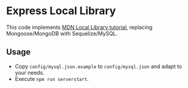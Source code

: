 # Express Local Library

This code implements [MDN Local Library tutorial](https://developer.mozilla.org/en-US/docs/Learn/Server-side/Express_Nodejs/Tutorial_local_library_website), replacing Mongoose/MongoDB with Sequelize/MySQL.

## Usage

- Copy `config/mysql.json.example` to `config/mysql.json` and adapt to your needs.
- Execute `npm run serverstart`.
